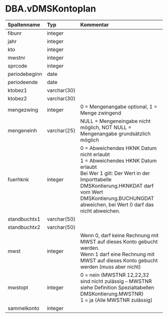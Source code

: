 # DBA.vDMSKontoplan

|Spaltenname|Typ|Kommentar|
|:----------|:--|:--------|
|fibunr|integer||
|jahr|integer||
|kto|integer||
|mwstnr|integer||
|sprcode|integer||
|periodebeginn|date||
|periodeende|date||
|ktobez1|varchar(30)||
|ktobez2|varchar(30)||
|mengezwing|integer|0 = Mengenangabe optional, 1 = Menge zwingend|
|mengeneinh|varchar(25)| NULL = Mengeneingabe nicht möglich, NOT NULL = Mengenangabe grundsätzlich möglich|
|fuerhknk|integer|0 = Abweichendes HKNK Datum nicht erlaubt<br> 1 = Abweichendes HKNK Datum erlaubt <br> Bei Wer 1 gilt: Der Wert in der Importtabelle DMSKontierung.HKNKDAT darf vom Wert DMSKontierung.BUCHUNGDAT abweichen, bei Wert 0 darf das nicht abweichen.|
|standbuchtx1|varchar(50)||
|standbuchtx2|varchar(50)||
|mwst|integer|Wenn 0, darf keine Rechnung mit MWST auf dieses Konto gebucht werden.<br>Wenn 1 darf eine Rechnung mit MWST auf dieses Konto gebucht werden (muss aber nicht)|
|mwstopt|integer|0 = nein (MWSTNR 12,22,32 sind nicht zulässig – MWSTNR siehe Definition Spezialtabellen DMSKontierung.MWSTNR)<br>1 = ja (Alle MWSTNR zulässig)|
|sammelkonto|integer||
